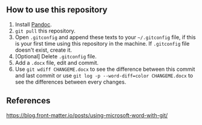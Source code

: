 ## How to use this repository

1. Install [Pandoc](https://pandoc.org/installing.html).
2. `git pull` this repository.
3. Open `.gitconfig` and append these texts to your `~/.gitconfig` file, if this is your first time using this repository in the machine. If `.gitconfig` file doesn't exist, create it.
4. [Optional] Delete `.gitconfig` file.
5. Add a `.docx` file, edit and commit.
6. Use `git wdiff CHANGEME.docx` to see the difference between this commit and last commit or use `git log -p --word-diff=color CHANGEME.docx` to see the differences between every changes.

## References

https://blog.front-matter.io/posts/using-microsoft-word-with-git/

